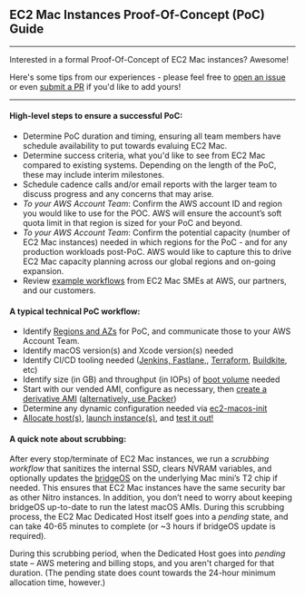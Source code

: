 ## **EC2 Mac Instances Proof-Of-Concept (PoC) Guide**
---
Interested in a formal Proof-Of-Concept of EC2 Mac instances? Awesome!

Here's some tips from our experiences - please feel free to [open an issue](https://github.com/aws-samples/amazon-ec2-mac-getting-started/issues/new/choose) or even [submit a PR](https://github.com/aws-samples/amazon-ec2-mac-getting-started/compare) if you'd like to add yours!

---

#### High-level steps to ensure a successful PoC:
* Determine PoC duration and timing, ensuring all team members have schedule availability to put towards evaluing EC2 Mac.
* Determine success criteria, what you'd like to see from EC2 Mac compared to existing systems. Depending on the length of the PoC, these may include interim milestones. 
* Schedule cadence calls and/or email reports with the larger team to discuss progress and any concerns that may arise.
* _To your AWS Account Team_: Confirm the AWS account ID and region you would like to use for the POC. AWS will ensure the account’s soft quota limit in that region is sized for your PoC and beyond.
* _To your AWS Account Team_: Confirm the potential capacity (number of EC2 Mac instances) needed in which regions for the PoC - and for any production workloads post-PoC. AWS would like to capture this to drive EC2 Mac capacity planning across our global regions and on-going expansion. 
* Review [example workflows](collateral.md) from EC2 Mac SMEs at AWS, our partners, and our customers.

#### A typical technical PoC workflow:
  * Identify [Regions and AZs](https://docs.aws.amazon.com/AWSEC2/latest/UserGuide/ec2-mac-instances.html#mac-instance-considerations) for PoC, and communicate those to your AWS Account Team.
  * Identify macOS version(s) and Xcode version(s) needed
  * Identify CI/CD tooling needed ([Jenkins, Fastlane,](https://aws.amazon.com/blogs/compute/unify-your-ios-mobile-app-ci-cd-pipeline-with-amazon-ec2-mac-instances-2/), [Terraform](https://github.com/terraform-aws-modules/terraform-aws-ec2-instance), [Buildkite](https://buildkite.com/docs/agent/v3/macos#main), etc)
  * Identify size (in GB) and throughput (in IOPs) of [boot volume](https://aws.amazon.com/ebs/volume-types/) needed
  * Start with our vended AMI, configure as necessary, then [create a derivative AMI](https://docs.aws.amazon.com/AWSEC2/latest/UserGuide/creating-an-ami-ebs.html) ([alternatively, use Packer](https://aws.amazon.com/blogs/compute/building-amazon-machine-images-amis-for-ec2-mac-instances-with-packer/))
  * Determine any dynamic configuration needed via [ec2-macos-init](https://github.com/aws/ec2-macos-init)
  * [Allocate host(s)](steps/01_allocate_host.md), [launch instance(s)](steps/02_launch_instance.md), and [test it out!](03_connect_and_enable.md)

#### A quick note about scrubbing:
 
After every stop/terminate of EC2 Mac instances, we run a _scrubbing workflow_ that sanitizes the internal SSD, clears NVRAM variables, and optionally updates the [bridgeOS](https://en.wikipedia.org/wiki/BridgeOS) on the underlying Mac mini’s T2 chip if needed. This ensures that EC2 Mac instances have the same security bar as other Nitro instances. In addition, you don’t need to worry about keeping bridgeOS up-to-date to run the latest macOS AMIs. During this scrubbing process, the EC2 Mac Dedicated Host itself goes into a _pending_ state, and can take 40-65 minutes to complete (or ~3 hours if bridgeOS update is required).

During this scrubbing period, when the Dedicated Host goes into _pending_ state – AWS metering and billing stops, and you aren't charged for that duration. (The pending state does count towards the 24-hour minimum allocation time, however.) 
  
<!-- TODO: Add Type-2 Virtualization here -->


